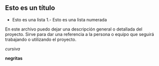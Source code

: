 ## Esto es un título

* Esto es una lista
1.- Esto es una lista numerada

En este archivo puedo dejar una descripción general o detallada del proyecto. Sirve para dar una referencia a la persona o equipo que seguirá trabajando o utilizando el proyecto.


_cursiva_

**negritas**

